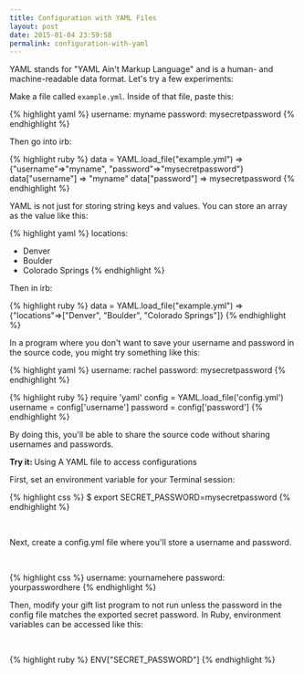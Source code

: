 ```yaml
---
title: Configuration with YAML Files
layout: post
date: 2015-01-04 23:59:58
permalink: configuration-with-yaml
---
```


YAML stands for "YAML Ain't Markup Language" and is a human- and machine-readable data format. Let's try a few experiments:

Make a file called `example.yml`. Inside of that file, paste this:

{% highlight yaml %}
username:
  myname
password:
  mysecretpassword
{% endhighlight %}

Then go into irb:

{% highlight ruby %}
data = YAML.load_file("example.yml")
=> {"username"=>"myname", "password"=>"mysecretpassword"} 
data["username"]
=> "myname"
data["password"]
=> mysecretpassword
{% endhighlight %}

YAML is not just for storing string keys and values. You can store an array as the value like this:

{% highlight yaml %}
locations: 
  - Denver
  - Boulder
  - Colorado Springs
{% endhighlight %}

Then in irb:

{% highlight ruby %}
data = YAML.load_file("example.yml")
=> {"locations"=>["Denver", "Boulder", "Colorado Springs"]} 
{% endhighlight %}

In a program where you don't want to save your username and password in the source code, you might try something like this:

{% highlight yaml %}
username:
  rachel
password:
  mysecretpassword
{% endhighlight %}

{% highlight ruby %}
require 'yaml'
config = YAML.load_file('config.yml')
username = config['username']
password = config['password']
{% endhighlight %}

By doing this, you'll be able to share the source code without sharing usernames and passwords.   

<div class="card blue-grey darken-1">
  <div class="card-content white-text">
    <span class="card-title orange-text"><b>Try it: </b>Using A YAML file to access configurations</span>
    <p>
      First, set an environment variable for your Terminal session:
    </p>
    <p>
      {% highlight css %}
      $ export SECRET_PASSWORD=mysecretpassword
      {% endhighlight %}
    </p> <br>
    <p>
      Next, create a config.yml file where you'll store a username and password. 
    </p> <br>
    <p>
{% highlight css %}
username:
  yournamehere
password:
  yourpasswordhere
{% endhighlight %}
    </p>
    <p>
      Then, modify your gift list program to not run unless the password in the config file matches the exported secret password. In Ruby, environment variables can be accessed like this:
    </p> <br>
    <p>
{% highlight ruby %}
ENV["SECRET_PASSWORD"]
{% endhighlight %}
    </p>
  </div>
</div>
